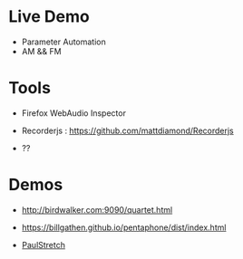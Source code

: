 # Live Demo

- Parameter Automation
- AM && FM


# Tools

- Firefox WebAudio Inspector

- Recorderjs : https://github.com/mattdiamond/Recorderjs

- ??


# Demos

- http://birdwalker.com:9090/quartet.html

- https://billgathen.github.io/pentaphone/dist/index.html

 - [PaulStretch](http://sebpiq.github.io/paulstretch.js/examples/stretched-and-droned)
